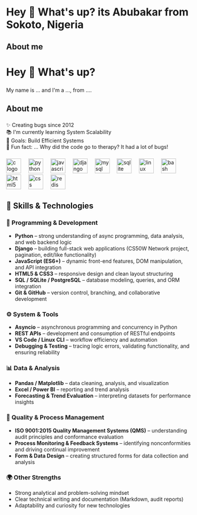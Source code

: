 

<!--
**abuaminuu/abuaminuu** is a ✨ _special_ ✨ repository because its `README.md` (this file) appears on your GitHub profile.

Here are some ideas to get you started:

- 🔭 I’m currently working on ...
- 🌱 I’m currently learning ...
- 👯 I’m looking to collaborate on ...
- 🤔 I’m looking for help with ...
- 💬 Ask me about ...
- 📫 How to reach me: ...
- 😄 Pronouns: ...
- ⚡ Fun fact: ...
-->

<h1 align="left">Hey 👋 What's up? its Abubakar from Sokoto, Nigeria</h1>

###


###

<h2 align="left">About me</h2>

###

<h1 align="left">Hey 👋 What's up?</h1>

###

<p align="left">My name is ... and I'm a ..., from ....</p>

###

<h2 align="left">About me</h2>

###

<p align="left">✨ Creating bugs since 2012<br>📚 I'm currently learning System Scalability<br>🎯 Goals: Build Efficient Systems<br>🎲 Fun fact: ... Why did the code go to therapy? It had a lot of bugs!</p>

###

<div align="left">
</div>

###

<div align="left">
  <img src="https://skillicons.dev/icons?i=c" height="40" alt="c logo"  />
  <img width="12" />
  <img src="https://skillicons.dev/icons?i=py" height="40" alt="python logo"  />
  <img width="12" />
  <img src="https://skillicons.dev/icons?i=js" height="40" alt="javascript logo"  />
  <img width="12" />
  <img src="https://skillicons.dev/icons?i=django" height="40" alt="django logo"  />
  <img width="12" />
  <img src="https://skillicons.dev/icons?i=mysql" height="40" alt="mysql logo"  />
  <img width="12" />
  <img src="https://skillicons.dev/icons?i=sqlite" height="40" alt="sqlite logo"  />
  <img width="12" />
  <img src="https://skillicons.dev/icons?i=linux" height="40" alt="linux logo"  />
  <img width="12" />
  <img src="https://skillicons.dev/icons?i=bash" height="40" alt="bash logo"  />
  <img width="12" />
  <img src="https://skillicons.dev/icons?i=html" height="40" alt="html5 logo"  />
  <img width="12" />
  <img src="https://skillicons.dev/icons?i=css" height="40" alt="css logo"  />
  <img width="12" />
  <img src="https://skillicons.dev/icons?i=redis" height="40" alt="redis logo"  />
</div>

###

<div align="left">
</div>

###

<div align="left">
</div>

###


## 🧠 Skills & Technologies

### 🐍 Programming & Development
- **Python** – strong understanding of async programming, data analysis, and web backend logic  
- **Django** – building full-stack web applications (CS50W Network project, pagination, edit/like functionality)  
- **JavaScript (ES6+)** – dynamic front-end features, DOM manipulation, and API integration  
- **HTML5 & CSS3** – responsive design and clean layout structuring  
- **SQL / SQLite / PostgreSQL** – database modeling, queries, and ORM integration  
- **Git & GitHub** – version control, branching, and collaborative development  

### ⚙️ System & Tools
- **Asyncio** – asynchronous programming and concurrency in Python  
- **REST APIs** – development and consumption of RESTful endpoints  
- **VS Code / Linux CLI** – workflow efficiency and automation  
- **Debugging & Testing** – tracing logic errors, validating functionality, and ensuring reliability  

### 📊 Data & Analysis
- **Pandas / Matplotlib** – data cleaning, analysis, and visualization  
- **Excel / Power BI** – reporting and trend analysis  
- **Forecasting & Trend Evaluation** – interpreting datasets for performance insights  

### 🧾 Quality & Process Management
- **ISO 9001:2015 Quality Management Systems (QMS)** – understanding audit principles and conformance evaluation  
- **Process Monitoring & Feedback Systems** – identifying nonconformities and driving continual improvement  
- **Form & Data Design** – creating structured forms for data collection and analysis  

### 🌍 Other Strengths
- Strong analytical and problem-solving mindset  
- Clear technical writing and documentation (Markdown, audit reports)  
- Adaptability and curiosity for new technologies  
